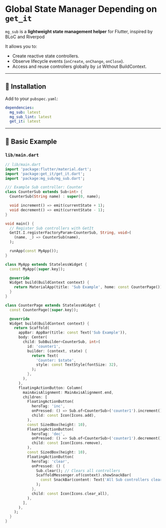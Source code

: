 # Global State Manager Depending on `get_it`

`mg_sub` is a **lightweight state management helper** for Flutter, inspired by BLoC and Riverpod

It allows you to:
* Create reactive state controllers.
* Observe lifecycle events (`onCreate`, `onChange`, `onClose`).
* Access and reuse controllers globally by `id` Without BuildContext.

---

## 🚀 Installation

Add to your `pubspec.yaml`:

```yaml
dependencies:
  mg_sub: latest
  mg_sub_lint: latest
  get_it: latest
```

---

## 🧠 Basic Example

### `lib/main.dart`

```dart
// lib/main.dart
import 'package:flutter/material.dart';
import 'package:get_it/get_it.dart';
import 'package:mg_sub/mg_sub.dart';

/// Example Sub controller: Counter
class CounterSub extends Sub<int> {
  CounterSub(String name) : super(0, name);

  void increment() => emit(currentState + 1);
  void decrement() => emit(currentState - 1);
}

void main() {
  // Register Sub controllers with GetIt
  GetIt.I.registerFactoryParam<CounterSub, String, void>(
    (name, _) => CounterSub(name),
  );

  runApp(const MyApp());
}

class MyApp extends StatelessWidget {
  const MyApp({super.key});

  @override
  Widget build(BuildContext context) {
    return MaterialApp(title: 'Sub Example', home: const CounterPage());
  }
}

class CounterPage extends StatelessWidget {
  const CounterPage({super.key});

  @override
  Widget build(BuildContext context) {
    return Scaffold(
      appBar: AppBar(title: const Text('Sub Example')),
      body: Center(
        child: SubBuilder<CounterSub, int>(
          id: 'counter1',
          builder: (context, state) {
            return Text(
              'Counter: $state',
              style: const TextStyle(fontSize: 32),
            );
          },
        ),
      ),
      floatingActionButton: Column(
        mainAxisAlignment: MainAxisAlignment.end,
        children: [
          FloatingActionButton(
            heroTag: 'inc',
            onPressed: () => Sub.of<CounterSub>('counter1').increment(),
            child: const Icon(Icons.add),
          ),
          const SizedBox(height: 10),
          FloatingActionButton(
            heroTag: 'dec',
            onPressed: () => Sub.of<CounterSub>('counter1').decrement(),
            child: const Icon(Icons.remove),
          ),
          const SizedBox(height: 10),
          FloatingActionButton(
            heroTag: 'clear',
            onPressed: () {
              Sub.clear(); // Clears all controllers
              ScaffoldMessenger.of(context).showSnackBar(
                const SnackBar(content: Text('All Sub controllers cleared!')),
              );
            },
            child: const Icon(Icons.clear_all),
          ),
        ],
      ),
    );
  }
}

```
